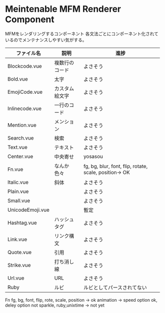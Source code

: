 # Meintenable MFM Renderer Component

MFMをレンダリングするコンポーネント
各文法ごとにコンポーネント化されているのでメンテナンスしやすい気がする。

<MfmText text="Hello **mfm**" />


| ファイル名            | 説明      | 進捗                                                     |
|------------------|---------|--------------------------------------------------------|
| Blockcode.vue    | 複数行のコード | よさそう                                               |
| Bold.vue         | 太字      | よさそう                                                   |
| EmojiCode.vue    | カスタム絵文字 | よさそう                                             |
| Inlinecode.vue   | 一行のコード  | よさそう                                                   |
| Mention.vue      | メンション   | よさそう                                                   |
| Search.vue       | 検索      | よさそう                                                   |
| Text.vue         | テキスト    | よさそう                                                   |
| Center.vue       | 中央寄せ    | yosasou                                               |
| Fn.vue           | なんか色々   | fg, bg, blur, font, flip, rotate, scale, position-> OK |
| Italic.vue       | 斜体      | よさそう                                                   |
| Plain.vue        |         | よさそう                                                   |
| Small.vue        |         | よさそう                                                   |
| UnicodeEmoji.vue |         | 暫定                                                     |
| Hashtag.vue      | ハッシュタグ  | よさそう                                                   |
| Link.vue         | リンク構文   | よさそう                                                   |
| Quote.vue        | 引用      | よさそう                                                   |
| Strike.vue       | 打ち消し線   | よさそう                                                   |
| Url.vue          | URL     | よさそう                                                   |
| Ruby             | ルビ      | ルビとしてパースされてない                                          |


Fn
fg, bg, font, flip, rote, scale, position -> ok
animation -> speed option ok, deley option not
sparkle, ruby,unixtime -> not yet
